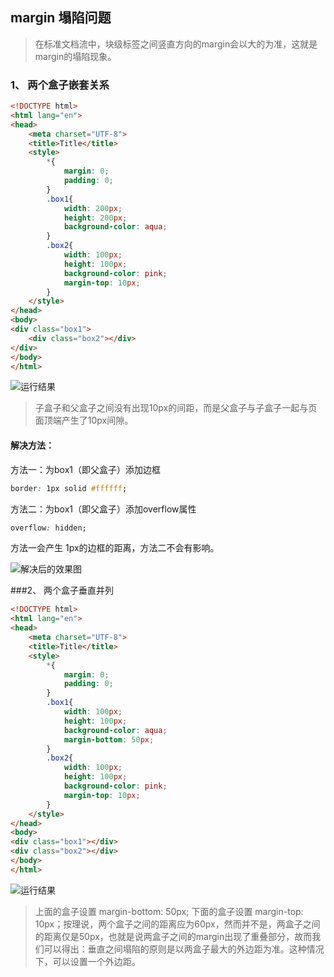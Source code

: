 ## margin 塌陷问题
>在标准文档流中，块级标签之间竖直方向的margin会以大的为准，这就是margin的塌陷现象。

### 1、  两个盒子嵌套关系
```html
<!DOCTYPE html>
<html lang="en">
<head>
    <meta charset="UTF-8">
    <title>Title</title>
    <style>
        *{
            margin: 0;
            padding: 0;
        }
        .box1{
            width: 200px;
            height: 200px;
            background-color: aqua;
        }
        .box2{
            width: 100px;
            height: 100px;
            background-color: pink;
            margin-top: 10px;
        }
    </style>
</head>
<body>
<div class="box1">
    <div class="box2"></div>
</div>
</body>
</html>
```

![运行结果](http://upload-images.jianshu.io/upload_images/3229842-3c737500386feb62.png?imageMogr2/auto-orient/strip%7CimageView2/2/w/1240)

>子盒子和父盒子之间没有出现10px的间距，而是父盒子与子盒子一起与页面顶端产生了10px间隙。
#### 解决方法：
方法一：为box1（即父盒子）添加边框
```css
border: 1px solid #ffffff;
```
方法二：为box1（即父盒子）添加overflow属性
```css
overflow: hidden;
```
方法一会产生 1px的边框的距离，方法二不会有影响。



![解决后的效果图](http://upload-images.jianshu.io/upload_images/3229842-b44a6b231711076f.png?imageMogr2/auto-orient/strip%7CimageView2/2/w/1240)

###2、  两个盒子垂直并列
```html
<!DOCTYPE html>
<html lang="en">
<head>
    <meta charset="UTF-8">
    <title>Title</title>
    <style>
        *{
            margin: 0;
            padding: 0;
        }
        .box1{
            width: 100px;
            height: 100px;
            background-color: aqua;
            margin-bottom: 50px;
        }
        .box2{
            width: 100px;
            height: 100px;
            background-color: pink;
            margin-top: 10px;
        }
    </style>
</head>
<body>
<div class="box1"></div>
<div class="box2"></div>
</body>
</html>
```


![运行结果](http://upload-images.jianshu.io/upload_images/3229842-846efbbba7413672.png?imageMogr2/auto-orient/strip%7CimageView2/2/w/1240)

>上面的盒子设置 margin-bottom: 50px; 下面的盒子设置 margin-top: 10px；按理说，两个盒子之间的距离应为60px，然而并不是，两盒子之间的距离仅是50px，也就是说两盒子之间的margin出现了重叠部分，故而我们可以得出：垂直之间塌陷的原则是以两盒子最大的外边距为准。这种情况下，可以设置一个外边距。
